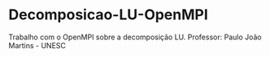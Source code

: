 # Decomposicao-LU-OpenMPI
Trabalho com o OpenMPI sobre a decomposição LU. Professor: Paulo João Martins - UNESC
